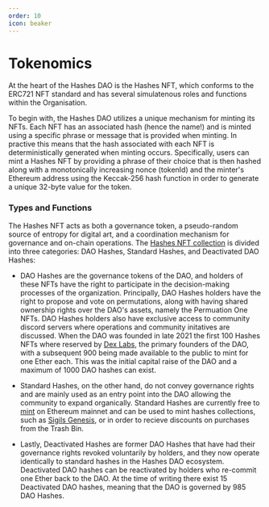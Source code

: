 ```yaml
---
order: 10
icon: beaker
---
```


# Tokenomics

At the heart of the Hashes DAO is the Hashes NFT, which conforms to the ERC721 NFT standard and has several simulatenous roles and functions within the Organisation.

To begin with, the Hashes DAO utilizes a unique mechanism for minting its NFTs. Each NFT has an associated hash (hence the name!) and is minted using a specific phrase or message that is provided when minting. In practive this means that the hash associated with each NFT is deterministically generated when minting occurs. Specifically, users can mint a Hashes NFT by providing a phrase of their choice that is then hashed along with a monotonically increasing nonce (tokenId) and the minter's Ethereum address using the Keccak-256 hash function in order to generate a unique 32-byte value for the token.

### Types and Functions

The Hashes NFT acts as both a governance token, a pseudo-random source of entropy for digital art, and a coordination mechanism for governance and on-chain operations. The [Hashes NFT collection](https://opensea.io/collection/hashes) is divided into three categories: DAO Hashes, Standard Hashes, and Deactivated DAO Hashes:

- DAO Hashes are the governance tokens of the DAO, and holders of these NFTs have the right to participate in the decision-making processes of the organization. Principally, DAO Hashes holders have the right to propose and vote on permutations, along with having shared ownership rights over the DAO's assets, namely the Permuation One NFTs. DAO Hashes holders also have exclusive access to community discord servers where operations and community initatives are discussed. When the DAO was founded in late 2021 the first 100 Hashes NFTs where reserved by [Dex Labs](https://twitter.com/DEXLabs1), the primary founders of the DAO, with a subsequent 900 being made available to the public to mint for one Ether each. This was the initial capital raise of the DAO and a maximum of 1000 DAO hashes can exist.

- Standard Hashes, on the other hand, do not convey governance rights and are mainly used as an entry point into the DAO allowing the community to expand organically. Standard Hashes are currently free to [mint](https://thehashes.xyz/) on Ethereum mainnet and can be used to mint hashes collections, such as [Sigils Genesis](https://thehashes.xyz/collections/nft/0x013b326320fde7af53b95F498A26e33Eb7a5391c), or in order to recieve discounts on purchases from the Trash Bin. 

- Lastly, Deactivated Hashes are former DAO Hashes that have had their governance rights revoked voluntarily by holders, and they now operate identically to standard hashes in the Hashes DAO ecosystem. Deactivated DAO hashes can be reactivated by holders who re-commit one Ether back to the DAO. At the time of writing there exist 15 Deactivated DAO hashes, meaning that the DAO is governed by 985 DAO Hashes.
